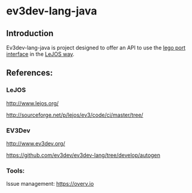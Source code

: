 # ev3dev-lang-java
## Introduction
Ev3dev-lang-java is project designed to offer an API to use the [lego port interface](http://www.ev3dev.org/docs/drivers/lego-port-class/) in the [LeJOS way](http://www.lejos.org/). 

## References:

### LeJOS

http://www.lejos.org/

http://sourceforge.net/p/lejos/ev3/code/ci/master/tree/

### EV3Dev

http://www.ev3dev.org/

https://github.com/ev3dev/ev3dev-lang/tree/develop/autogen

### Tools:

Issue management: https://overv.io